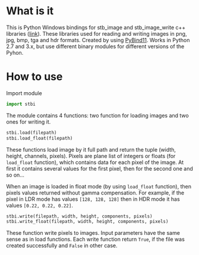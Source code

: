 # What is it

This is Python Windows bindings for stb_image and stb_image_write c++ libraries ([link](https://github.com/nothings/stb)). These libraries used for reading and writing images in png, jpg, bmp, tga and hdr formats. Created by using [PyBind11](https://github.com/pybind/pybind11). Works in Python 2.7 and 3.x, but use different binary modules for different versions of the Pyhon.

# How to use

Import module

```python
import stbi
```

The module contains 4 functions: two function for loading images and two ones for writing it.

```python
stbi.load(filepath)
stbi.load_float(filepath)
```

These functions load image by it full path and return the tuple (width, height, channels, pixels). Pixels are plane list of integers or floats (for `load_float` function), which contains data for each pixel of the image. At first it contains several values for the first pixel, then for the second one and so on...

When an image is loaded in float mode (by using `load_float` function), then pixels values returned without gamma compensation. For example, if the pixel in LDR mode has values `[128, 128, 128]` then in HDR mode it has values `[0.22, 0.22, 0.22]`.

```python
stbi.write(filepath, width, height, components, pixels)
stbi.write_float(filepath, width, height, components, pixels)
```

These function write pixels to images. Input parameters have the same sense as in load functions. Each write function return `True`, if the file was created successfully and `False` in other case.